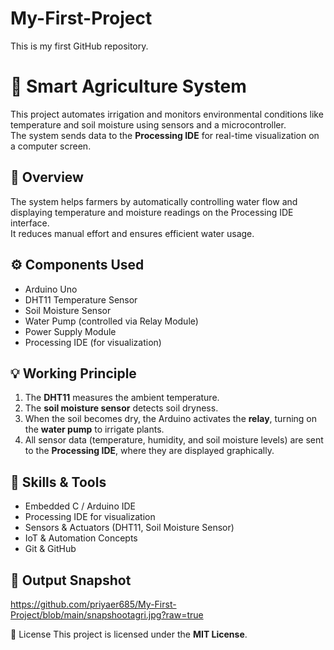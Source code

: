 # My-First-Project
This is my first GitHub repository.
# 🌾 Smart Agriculture System  

This project automates irrigation and monitors environmental conditions like temperature and soil moisture using sensors and a microcontroller.  
The system sends data to the **Processing IDE** for real-time visualization on a computer screen.  


## 📘 Overview
The system helps farmers by automatically controlling water flow and displaying temperature and moisture readings on the Processing IDE interface.  
It reduces manual effort and ensures efficient water usage.  


## ⚙️ Components Used
- Arduino Uno  
- DHT11 Temperature Sensor  
- Soil Moisture Sensor  
- Water Pump (controlled via Relay Module)  
- Power Supply Module  
- Processing IDE (for visualization)  

## 💡 Working Principle
1. The **DHT11** measures the ambient temperature.  
2. The **soil moisture sensor** detects soil dryness.  
3. When the soil becomes dry, the Arduino activates the **relay**, turning on the **water pump** to irrigate plants.  
4. All sensor data (temperature, humidity, and soil moisture levels) are sent to the **Processing IDE**, where they are displayed graphically.  

## 🧠 Skills & Tools
- Embedded C / Arduino IDE  
- Processing IDE for visualization  
- Sensors & Actuators (DHT11, Soil Moisture Sensor)  
- IoT & Automation Concepts  
- Git & GitHub  

## 📸 Output Snapshot
https://github.com/priyaer685/My-First-Project/blob/main/snapshootagri.jpg?raw=true

📄 License
This project is licensed under the **MIT License**.
